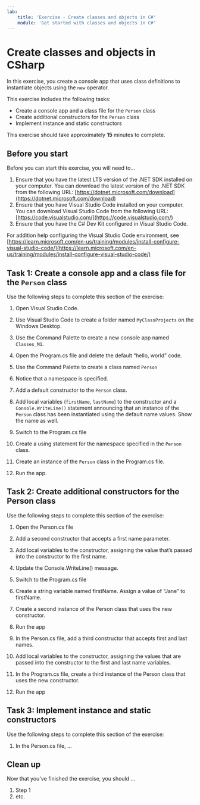 ```yaml
---
lab:
    title: 'Exercise - Create classes and objects in C#'
    module: 'Get started with classes and objects in C#'
---
```



# Create classes and objects in CSharp

In this exercise, you create a console app that uses class definitions to instantiate objects using the `new` operator.

This exercise includes the following tasks:

- Create a console app and a class file for the `Person` class
- Create additional constructors for the `Person` class
- Implement instance and static constructors

This exercise should take approximately **15** minutes to complete.

## Before you start

Before you can start this exercise, you will need to...

1. Ensure that you have the latest LTS version of the .NET SDK installed on your computer. You can download the latest version of the .NET SDK from the following URL: [https://dotnet.microsoft.com/download](https://dotnet.microsoft.com/download)
1. Ensure that you have Visual Studio Code installed on your computer. You can download Visual Studio Code from the following URL: [https://code.visualstudio.com/](https://code.visualstudio.com/)
1. Ensure that you have the C# Dev Kit configured in Visual Studio Code.

For addition help configuring the Visual Studio Code environment, see [https://learn.microsoft.com/en-us/training/modules/install-configure-visual-studio-code/](https://learn.microsoft.com/en-us/training/modules/install-configure-visual-studio-code/)

## Task 1: Create a console app and a class file for the `Person` class

Use the following steps to complete this section of the exercise:

1. Open Visual Studio Code.

1. Use Visual Studio Code to create a folder named `MyClassProjects` on the Windows Desktop.

1. Use the Command Palette to create a new console app named `Classes_M1`.

1. Open the Program.cs file and delete the default “hello, world” code.

1. Use the Command Palette to create a class named `Person`

1. Notice that a namespace is specified.

1. Add a default constructor to the `Person` class.

1. Add local variables (`firstName`, `lastName`) to the constructor and a `Console.WriteLine()` statement announcing that an instance of the `Person` class has been instantiated using the default name values. Show the name as well.

1. Switch to the Program.cs file

1. Create a using statement for the namespace specified in the `Person` class.

1. Create an instance of the `Person` class in the Program.cs file.

1. Run the app.

## Task 2: Create additional constructors for the Person class

Use the following steps to complete this section of the exercise:

1. Open the Person.cs file

1. Add a second constructor that accepts a first name parameter.

1. Add local variables to the constructor, assigning the value that’s passed into the constructor to the first name.

1. Update the Console.WriteLine() message.

1. Switch to the Program.cs file

1. Create a string variable named firstName. Assign a value of “Jane” to firstName.

1. Create a second instance of the Person class that uses the new constructor.

1. Run the app

1. In the Person.cs file, add a third constructor that accepts first and last names.

1. Add local variables to the constructor, assigning the values that are passed into the constructor to the first and last name variables.

1. In the Program.cs file, create a third instance of the Person class that uses the new constructor.

1. Run the app

## Task 3: Implement instance and static constructors

Use the following steps to complete this section of the exercise:

1. In the Person.cs file, ...

## Clean up

<!-- Good practice - especially as self-paced learners will be using their own subscriptions -->
<!-- Delete this section if it is not needed -->

Now that you've finished the exercise, you should ...

1. Step 1
2. etc.
